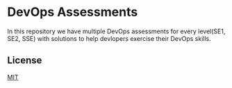 # DevOps Assessments

In this repository we have multiple DevOps assessments for every level(SE1, SE2, SSE) with solutions to help devlopers exercise their DevOps skills.


## License
[MIT](https://choosealicense.com/licenses/mit/)
